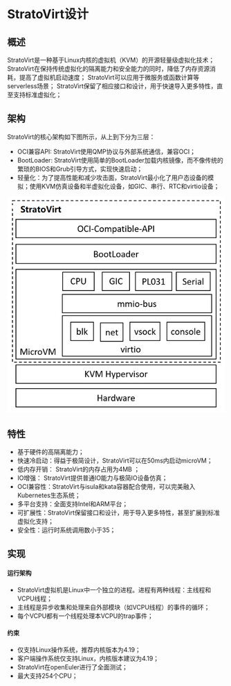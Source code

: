 # StratoVirt设计

## 概述

StratoVirt是一种基于Linux内核的虚拟机（KVM）的开源轻量级虚拟化技术；
StratoVirt在保持传统虚拟化的隔离能力和安全能力的同时，降低了内存资源消耗，提高了虚拟机启动速度；
StratoVirt可以应用于微服务或函数计算等serverless场景；
StratoVirt保留了相应接口和设计，用于快速导入更多特性，直至支持标准虚拟化；

## 架构

StratoVirt的核心架构如下图所示，从上到下分为三层：

- OCI兼容API: StratoVirt使用QMP协议与外部系统通信，兼容OCI；
- BootLoader: StratoVirt使用简单的BootLoader加载内核镜像，而不像传统的繁琐的BIOS和Grub引导方式，实现快速启动；
- 轻量化：为了提高性能和减少攻击面，StratoVirt最小化了用户态设备的模拟；使用KVM仿真设备和半虚拟化设备，如GIC、串行、RTC和virtio设备；

 ![image](images/StratoVirt-arch.png)

## 特性

- 基于硬件的高隔离能力；
- 快速冷启动：得益于极简设计，StratoVirt可以在50ms内启动microVM；
- 低内存开销： StratoVirt的内存占用为4MB ；
- IO增强： StratoVirt提供普通IO能力与极简IO设备仿真；
- OCI兼容性：StratoVirt与isula和kata容器配合使用，可以完美融入Kubernetes生态系统；
- 多平台支持：全面支持Intel和ARM平台；
- 可扩展性：StratoVirt保留接口和设计，用于导入更多特性，甚至扩展到标准虚拟化支持；
- 安全性：运行时系统调用数小于35；

## 实现

#### 运行架构

- StratoVirt虚拟机是Linux中一个独立的进程。进程有两种线程：主线程和VCPU线程；
- 主线程是异步收集和处理来自外部模块（如VCPU线程）的事件的循环；
- 每个VCPU都有一个线程处理本VCPU的trap事件；

#### 约束

- 仅支持Linux操作系统，推荐内核版本为4.19；
- 客户端操作系统仅支持Linux，内核版本建议为4.19；
- StratoVirt在openEuler进行了全面测试；
- 最大支持254个CPU；
